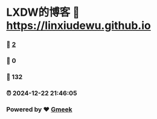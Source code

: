 # LXDW的博客 :link: https://linxiudewu.github.io 
### :page_facing_up: [2](https://linxiudewu.github.io/tag.html) 
### :speech_balloon: 0 
### :hibiscus: 132 
### :alarm_clock: 2024-12-22 21:46:05 
### Powered by :heart: [Gmeek](https://github.com/Meekdai/Gmeek)
